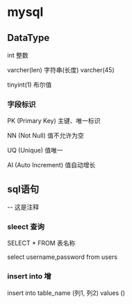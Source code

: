 # mysql

## DataType

int 整数

varcher(len) 字符串(长度) varcher(45)

tinyint(1) 布尔值

### 字段标识

PK (Primary Key) 主键、唯一标识

NN (Not Null) 值不允许为空

UQ (Unique) 值唯一

AI (Auto Increment) 值自动增长


## sql语句

-- 这是注释

### sleect 查询

SELECT * FROM 表名称

select username,password from users

### insert into 增

insert into table_name (列1, 列2) values ()